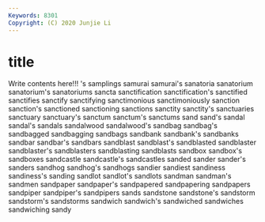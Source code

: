```yaml
---
Keywords: 8301
Copyright: (C) 2020 Junjie Li
---
```


# title

Write contents here!!!
's 
samplings 
samurai 
samurai's 
sanatoria 
sanatorium 
sanatorium's 
sanatoriums 
sancta
sanctification 
sanctification's 
sanctified 
sanctifies 
sanctify 
sanctifying 
sanctimonious 
sanctimoniously 
sanction 
sanction's
sanctioned 
sanctioning 
sanctions 
sanctity 
sanctity's 
sanctuaries 
sanctuary 
sanctuary's 
sanctum 
sanctum's
sanctums 
sand 
sand's 
sandal 
sandal's 
sandals 
sandalwood 
sandalwood's 
sandbag 
sandbag's
sandbagged 
sandbagging 
sandbags 
sandbank 
sandbank's 
sandbanks 
sandbar 
sandbar's 
sandbars 
sandblast
sandblast's 
sandblasted 
sandblaster 
sandblaster's 
sandblasters 
sandblasting 
sandblasts 
sandbox 
sandbox's 
sandboxes
sandcastle 
sandcastle's 
sandcastles 
sanded 
sander 
sander's 
sanders 
sandhog 
sandhog's 
sandhogs
sandier 
sandiest 
sandiness 
sandiness's 
sanding 
sandlot 
sandlot's 
sandlots 
sandman 
sandman's
sandmen 
sandpaper 
sandpaper's 
sandpapered 
sandpapering 
sandpapers 
sandpiper 
sandpiper's 
sandpipers 
sands
sandstone 
sandstone's 
sandstorm 
sandstorm's 
sandstorms 
sandwich 
sandwich's 
sandwiched 
sandwiches 
sandwiching
sandy 
